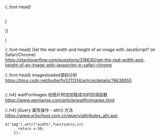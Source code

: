 ```note
```

{:.font-head}

<br>[

](

)

{:.font-head}
Get the real width and height of an image with JavaScript? (in Safari/Chrome)
<br>[
https://stackoverflow.com/questions/318630/get-the-real-width-and-height-of-an-image-with-javascript-in-safari-chrome
](
https://stackoverflow.com/questions/318630/get-the-real-width-and-height-of-an-image-with-javascript-in-safari-chrome
)

{:.font-head}
imagesloaded源码分析
<br>[
https://blog.csdn.net/butterfly5211314/article/details/78638955
](
https://blog.csdn.net/butterfly5211314/article/details/78638955
)
```tip
```

{:.h4}
waitForImages 给图片附加加载成功的回调函数
<br>[
https://www.wenjiangs.com/article/waitforimages.html
](
https://www.wenjiangs.com/article/waitforimages.html
)

{:.h4}
jQuery 属性操作 - attr() 方法
<br>[
https://www.w3school.com.cn/jquery/attributes_attr.asp
](
https://www.w3school.com.cn/jquery/attributes_attr.asp
)
```tip
$("img").attr("width",function(n,v){
      return v-50;
    });
```
